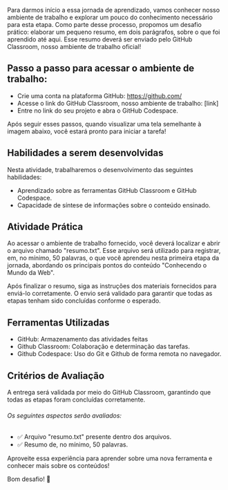 Para darmos início a essa jornada de aprendizado, vamos conhecer nosso ambiente de trabalho e explorar um pouco do conhecimento necessário para esta etapa. Como parte desse processo, propomos um desafio prático: elaborar um pequeno resumo, em dois parágrafos, sobre o que foi aprendido até aqui. Esse resumo deverá ser enviado pelo GitHub Classroom, nosso ambiente de trabalho oficial!

## Passo a passo para acessar o ambiente de trabalho:

- Crie uma conta na plataforma GitHub: https://github.com/
- Acesse o link do GitHub Classroom, nosso ambiente de trabalho: [link]
- Entre no link do seu projeto e abra o GitHub Codespace.

Após seguir esses passos, quando visualizar uma tela semelhante à imagem abaixo, você estará pronto para iniciar a tarefa!

## Habilidades a serem desenvolvidas

Nesta atividade, trabalharemos o desenvolvimento das seguintes habilidades:

- Aprendizado sobre as ferramentas GitHub Classroom e GitHub Codespace.
- Capacidade de síntese de informações sobre o conteúdo ensinado.

## Atividade Prática

Ao acessar o ambiente de trabalho fornecido, você deverá localizar e abrir o arquivo chamado "resumo.txt". Esse arquivo será utilizado para registrar, em, no mínimo, 50 palavras, o que você aprendeu nesta primeira etapa da jornada, abordando os principais pontos do conteúdo "Conhecendo o Mundo da Web".

Após finalizar o resumo, siga as instruções dos materiais fornecidos para enviá-lo corretamente. O envio será validado para garantir que todas as etapas tenham sido concluídas conforme o esperado.

## Ferramentas Utilizadas

- GitHub: Armazenamento das atividades feitas
- Github Classroom: Colaboração e determinação das tarefas.
- Github Codespace: Uso do Git e Github de forma remota no navegador.

## Critérios de Avaliação

A entrega será validada por meio do GitHub Classroom, garantindo que todas as etapas foram concluídas corretamente. 

###### Os seguintes aspectos serão avaliados:

- ✅ Arquivo "resumo.txt" presente dentro dos arquivos.
- ✅ Resumo de, no mínimo, 50 palavras.

Aproveite essa experiência para aprender sobre uma nova ferramenta e conhecer mais sobre os conteúdos!

Bom desafio! 🚀


